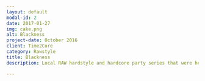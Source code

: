 ```yaml
---
layout: default
modal-id: 2
date: 2017-01-27
img: cake.png
alt: Blackness
project-date: October 2016
client: Time2Core
category: Rawstyle
title: Blackness
description: Local RAW hardstyle and hardcore party series that were held in various night clubs in St. Petersburg, Russia. Supported by DJs: Pr1me, Hardimpulse, Red Machine, Arnold, Encoder, and many others.

---
```

